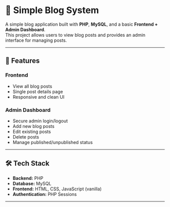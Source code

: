 # 📰 Simple Blog System

A simple blog application built with **PHP**, **MySQL**, and a basic **Frontend + Admin Dashboard**.  
This project allows users to view blog posts and provides an admin interface for managing posts.

---

## 🚀 Features

### Frontend
- View all blog posts
- Single post details page
- Responsive and clean UI

### Admin Dashboard
- Secure admin login/logout
- Add new blog posts
- Edit existing posts
- Delete posts
- Manage published/unpublished status

---

## 🛠️ Tech Stack
- **Backend:** PHP
- **Database:** MySQL
- **Frontend:** HTML, CSS, JavaScript (vanilla)
- **Authentication:** PHP Sessions

---

